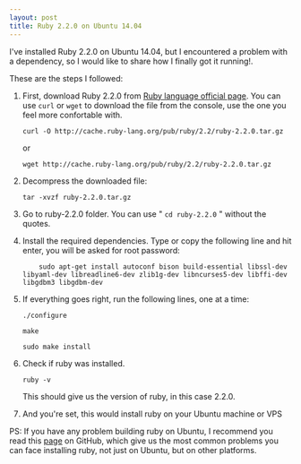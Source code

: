 ```yaml
---
layout: post
title: Ruby 2.2.0 on Ubuntu 14.04
---
```


I've installed Ruby 2.2.0 on Ubuntu 14.04, but I encountered a problem with a dependency, so I would like to share how I finally got it running!.

These are the steps I followed:

1. First, download Ruby 2.2.0 from [Ruby language official page](https://www.ruby-lang.org/es/downloads/). You can use ```curl``` or ```wget``` to download the file from the console, use the one you feel more confortable with.


	```
	curl -O http://cache.ruby-lang.org/pub/ruby/2.2/ruby-2.2.0.tar.gz
	```

	or

	```
	wget http://cache.ruby-lang.org/pub/ruby/2.2/ruby-2.2.0.tar.gz
	```
2. Decompress the downloaded file:

	```
	tar -xvzf ruby-2.2.0.tar.gz
	```

3. Go to ruby-2.2.0 folder. You can use " ```cd ruby-2.2.0``` " without the quotes.

4. Install the required dependencies. Type or copy the following line and hit enter, you will be asked for root password:
	
	```
		sudo apt-get install autoconf bison build-essential libssl-dev libyaml-dev libreadline6-dev zlib1g-dev libncurses5-dev libffi-dev libgdbm3 libgdbm-dev
	```
5. If everything goes right, run the following lines, one at a time:

	```
	./configure
	```

	```
	make
	```

	```
	sudo make install
	```

6. Check if ruby was installed.

	```
	ruby -v
	```

	This should give us the version of ruby, in this case 2.2.0.

7. And you're set, this would install ruby on your Ubuntu machine or VPS 

PS: If you have any problem building ruby on Ubuntu, I recommend you read this [page](https://github.com/sstephenson/ruby-build/wiki) on GitHub, which give us the most common problems you can face installing ruby, not just on Ubuntu, but on other platforms.

